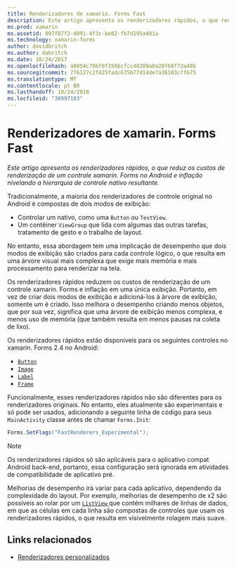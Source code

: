 ```yaml
---
title: Renderizadores de xamarin. Forms Fast
description: Este artigo apresenta os renderizadores rápidos, o que reduz os custos de renderização de um controle xamarin. Forms no Android e inflação nivelando a hierarquia de controle nativo resultante.
ms.prod: xamarin
ms.assetid: 097f87f2-d891-4f3c-be02-fb7d195a481a
ms.technology: xamarin-forms
author: davidbritch
ms.author: dabritch
ms.date: 10/24/2017
ms.openlocfilehash: a0054c79bf0f356bcfcc48389a0a28f68f73a48b
ms.sourcegitcommit: 7f6127c2f425fadc675b77d14de7a36103cff675
ms.translationtype: MT
ms.contentlocale: pt-BR
ms.lasthandoff: 10/24/2018
ms.locfileid: "38997103"
---
```

# <a name="xamarinforms-fast-renderers"></a>Renderizadores de xamarin. Forms Fast

_Este artigo apresenta os renderizadores rápidos, o que reduz os custos de renderização de um controle xamarin. Forms no Android e inflação nivelando a hierarquia de controle nativo resultante._

Tradicionalmente, a maioria dos renderizadores de controle original no Android é compostas de dois modos de exibição:

- Controlar um nativo, como uma `Button` ou `TextView`.
- Um contêiner `ViewGroup` que lida com algumas das outras tarefas, tratamento de gesto e o trabalho de layout.

No entanto, essa abordagem tem uma implicação de desempenho que dois modos de exibição são criados para cada controle lógico, o que resulta em uma árvore visual mais complexa que exige mais memória e mais processamento para renderizar na tela.

Os renderizadores rápidos reduzem os custos de renderização de um controle xamarin. Forms e inflação em uma única exibição. Portanto, em vez de criar dois modos de exibição e adicioná-los à árvore de exibição, somente um é criado. Isso melhora o desempenho criando menos objetos, que por sua vez, significa que uma árvore de exibição menos complexa, e menos uso de memória (que também resulta em menos pausas na coleta de lixo).

Os renderizadores rápidos estão disponíveis para os seguintes controles no xamarin. Forms 2.4 no Android:

- [`Button`](xref:Xamarin.Forms.Button)
- [`Image`](xref:Xamarin.Forms.Image)
- [`Label`](xref:Xamarin.Forms.Label)
- [`Frame`](xref:Xamarin.Forms.Frame)

Funcionalmente, esses renderizadores rápidos não são diferentes para os renderizadores originais. No entanto, eles atualmente são experimentais e só pode ser usados, adicionando a seguinte linha de código para seus `MainActivity` classe antes de chamar `Forms.Init`:

```csharp
Forms.SetFlags("FastRenderers_Experimental");
```

> [!NOTE]
> Os renderizadores rápidos só são aplicáveis para o aplicativo compat Android back-end, portanto, essa configuração será ignorada em atividades de compatibilidade de aplicativo pré.

Melhorias de desempenho irá variar para cada aplicativo, dependendo da complexidade do layout. Por exemplo, melhorias de desempenho de x2 são possíveis ao rolar por um [ `ListView` ](xref:Xamarin.Forms.ListView) que contém milhares de linhas de dados, em que as células em cada linha são compostas de controles que usam os renderizadores rápidos, o que resulta em visivelmente rolagem mais suave.


## <a name="related-links"></a>Links relacionados

- [Renderizadores personalizados](~/xamarin-forms/app-fundamentals/custom-renderer/index.md)
